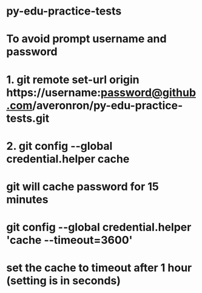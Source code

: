 # py-edu-practice-tests

# To avoid prompt username and password
# 1. git remote set-url origin https://username:password@github.com/averonron/py-edu-practice-tests.git
#
# 2. git config --global credential.helper cache
# git will cache password for 15 minutes
# git config --global credential.helper 'cache --timeout=3600'
# set the cache to timeout after 1 hour (setting is in seconds)
